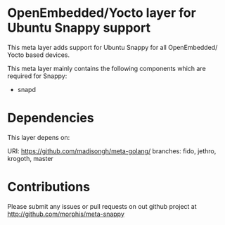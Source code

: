OpenEmbedded/Yocto layer for Ubuntu Snappy support
==================================================

This meta layer adds support for Ubuntu Snappy for all OpenEmbedded/
Yocto based devices.

This meta layer mainly contains the following components which are
required for Snappy:

 * snapd

# Dependencies

This layer depens on:

URI: https://github.com/madisongh/meta-golang/
branches: fido, jethro, krogoth, master

# Contributions

Please submit any issues or pull requests on out github project at
http://github.com/morphis/meta-snappy
